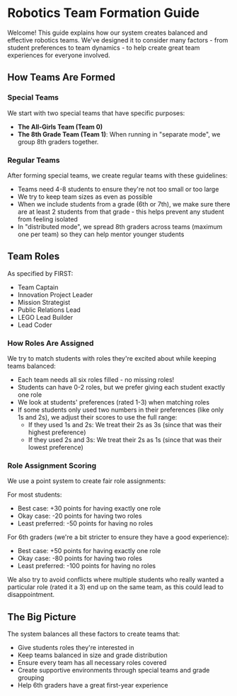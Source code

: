 # Robotics Team Formation Guide

Welcome! This guide explains how our system creates balanced and effective robotics teams. We've designed it to consider many factors - from student preferences to team dynamics - to help create great team experiences for everyone involved.

## How Teams Are Formed

### Special Teams
We start with two special teams that have specific purposes:
* **The All-Girls Team (Team 0)**
* **The 8th Grade Team (Team 1)**: When running in "separate mode", we group 8th graders together.

### Regular Teams
After forming special teams, we create regular teams with these guidelines:
* Teams need 4-8 students to ensure they're not too small or too large
* We try to keep team sizes as even as possible
* When we include students from a grade (6th or 7th), we make sure there are at least 2 students from that grade - this helps prevent any student from feeling isolated
* In "distributed mode", we spread 8th graders across teams (maximum one per team) so they can help mentor younger students

## Team Roles

As specified by FIRST:
* Team Captain
* Innovation Project Leader
* Mission Strategist
* Public Relations Lead
* LEGO Lead Builder
* Lead Coder

### How Roles Are Assigned
We try to match students with roles they're excited about while keeping teams balanced:

* Each team needs all six roles filled - no missing roles!
* Students can have 0-2 roles, but we prefer giving each student exactly one role
* We look at students' preferences (rated 1-3) when matching roles
* If some students only used two numbers in their preferences (like only 1s and 2s), we adjust their scores to use the full range:
  - If they used 1s and 2s: We treat their 2s as 3s (since that was their highest preference)
  - If they used 2s and 3s: We treat their 2s as 1s (since that was their lowest preference)

### Role Assignment Scoring
We use a point system to create fair role assignments:

For most students:
* Best case: +30 points for having exactly one role
* Okay case: -20 points for having two roles
* Least preferred: -50 points for having no roles

For 6th graders (we're a bit stricter to ensure they have a good experience):
* Best case: +50 points for having exactly one role
* Okay case: -80 points for having two roles
* Least preferred: -100 points for having no roles

We also try to avoid conflicts where multiple students who really wanted a particular role (rated it a 3) end up on the same team, as this could lead to disappointment.

## The Big Picture

The system balances all these factors to create teams that:
* Give students roles they're interested in
* Keep teams balanced in size and grade distribution
* Ensure every team has all necessary roles covered
* Create supportive environments through special teams and grade grouping
* Help 6th graders have a great first-year experience
